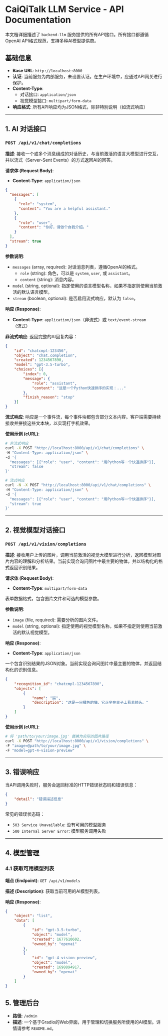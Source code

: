 # CaiQiTalk LLM Service - API Documentation

本文档详细描述了 `backend-llm` 服务提供的所有API接口。所有接口都遵循OpenAI API格式规范，支持多种AI模型提供商。

## 基础信息

- **Base URL**: `http://localhost:8000`
- **认证**: 当前服务为内部服务，未设置认证。在生产环境中，应通过API网关进行保护。
- **Content-Type**: 
  - 对话接口: `application/json`
  - 视觉模型接口: `multipart/form-data`
- **响应格式**: 所有API响应均为JSON格式，除非特别说明（如流式响应）

---

## 1. AI 对话接口

### `POST /api/v1/chat/completions`

**描述**:
接收一个或多个消息组成的对话历史，与当前激活的语言大模型进行交互，并以流式（Server-Sent Events）的方式返回AI的回答。

**请求体 (Request Body)**:

- **Content-Type**: `application/json`

```json
{
  "messages": [
    {
      "role": "system",
      "content": "You are a helpful assistant."
    },
    {
      "role": "user",
      "content": "你好，请做个自我介绍。"
    }
  ],
  "stream": true
}
```

**参数说明**:
- `messages` (array, required): 对话消息列表，遵循OpenAI的格式。
  - `role` (string): 角色，可以是 `system`, `user`, 或 `assistant`。
  - `content` (string): 消息内容。
- `model` (string, optional): 指定使用的语言模型名称，如果不指定则使用当前激活的默认语言模型。
- `stream` (boolean, optional): 是否启用流式响应，默认为 `false`。

**响应 (Response)**:

- **Content-Type**: `application/json`（非流式）或 `text/event-stream`（流式）

**非流式响应**:
返回完整的AI回复内容：
```json
{
    "id": "chatcmpl-123456",
    "object": "chat.completion", 
    "created": 1234567890,
    "model": "gpt-3.5-turbo",
    "choices": [{
        "index": 0,
        "message": {
            "role": "assistant",
            "content": "这是一个Python快速排序的实现：..."
        },
        "finish_reason": "stop"
    }]
}
```

**流式响应**:
响应是一个事件流，每个事件块都包含部分文本内容。客户端需要持续接收并拼接这些文本块，以实现打字机效果。

**使用示例 (cURL)**:

```bash
# 非流式响应
curl -X POST "http://localhost:8000/api/v1/chat/completions" \
-H "Content-Type: application/json" \
-d '{
  "messages": [{"role": "user", "content": "用Python写一个快速排序"}],
  "stream": false
}'

# 流式响应
curl -N -X POST "http://localhost:8000/api/v1/chat/completions" \
-H "Content-Type: application/json" \
-d '{
  "messages": [{"role": "user", "content": "用Python写一个快速排序"}],
  "stream": true
}'
```

---

## 2. 视觉模型对话接口

### `POST /api/v1/vision/completions`

**描述**:
接收用户上传的图片，调用当前激活的视觉大模型进行分析，返回模型对图片内容的理解和分析结果。当前实现会询问图片中最主要的物体，并以结构化的格式返回识别结果。

**请求体 (Request Body)**:

- **Content-Type**: `multipart/form-data`

表单数据格式，包含图片文件和可选的模型参数。

**参数说明**:
- `image` (file, required): 需要分析的图片文件。
- `model` (string, optional): 指定使用的视觉模型名称，如果不指定则使用当前激活的默认视觉模型。

**响应 (Response)**:

- **Content-Type**: `application/json`

一个包含识别结果的JSON对象。当前实现会询问图片中最主要的物体，并返回结构化的识别信息。

```json
{
    "recognition_id": "chatcmpl-1234567890",
    "objects": [
        {
            "name": "猫",
            "description": "这是一只橘色的猫，它正坐在桌子上看着镜头。"
        }
    ]
}
```

**使用示例 (cURL)**:

```bash
# 将 'path/to/your/image.jpg' 替换为实际的图片路径
curl -X POST "http://localhost:8000/api/v1/vision/completions" \
-F "image=@path/to/your/image.jpg" \
-F "model=gpt-4-vision-preview"
```

---

## 3. 错误响应

当API调用失败时，服务会返回标准的HTTP错误状态码和错误信息：

```json
{
    "detail": "错误描述信息"
}
```

常见的错误状态码：
- `503 Service Unavailable`: 没有可用的模型服务
- `500 Internal Server Error`: 模型服务调用失败

---

## 4. 模型管理

### 4.1 获取可用模型列表

**端点 (Endpoint)**: `GET /api/v1/models`

**描述 (Description)**: 获取当前可用的AI模型列表。

**响应 (Response)**:

```json
{
    "object": "list",
    "data": [
        {
            "id": "gpt-3.5-turbo",
            "object": "model",
            "created": 1677610602,
            "owned_by": "openai"
        },
        {
            "id": "gpt-4-vision-preview", 
            "object": "model",
            "created": 1698894917,
            "owned_by": "openai"
        }
    ]
}
```

## 5. 管理后台

- **路径**: `/admin`
- **描述**: 一个基于Gradio的Web界面，用于管理和切换服务所使用的AI模型。详情请参考 `README.md`。

```